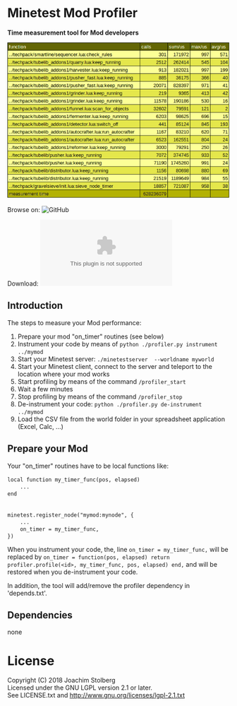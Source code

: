 # Minetest Mod Profiler

**Time measurement tool for Mod developers**

![profiler](https://github.com/joe7575/profiler/blob/master/screenshot.png)


Browse on: ![GitHub](https://github.com/joe7575/profiler)

Download: ![GitHub](https://github.com/joe7575/profiler/archive/master.zip)


## Introduction
The steps to measure your Mod performance:
1. Prepare your mod "on_timer" routines (see below)
2. Instrument your code by means of ``python ./profiler.py instrument ../mymod``
3. Start your Minetest server: ``./minetestserver  --worldname myworld``
4. Start your Minetest client, connect to the server and teleport to the location where your mod works
5. Start profiling by means of the command ``/profiler_start``
6. Wait a few minutes
7. Stop profiling by means of the command ``/profiler_stop``
8. De-instrument your code: ``python ./profiler.py de-instrument ../mymod``
9. Load the CSV file from the world folder in your spreadsheet application (Excel, Calc, ...)


## Prepare your Mod
Your "on_timer" routines have to be local functions like:

	local function my_timer_func(pos, elapsed)
		...
	end


	minetest.register_node("mymod:mynode", {
		...
		on_timer = my_timer_func,
	})

When you instrument your code, the, line ``on_timer = my_timer_func,`` will be replaced by
``on_timer = function(pos, elapsed) return profiler.profile(<id>, my_timer_func, pos, elapsed) end,``
and will be restored when you de-instrument your code.

In addition, the tool will add/remove the profiler dependency in 'depends.txt'.


## Dependencies
none  


# License
Copyright (C) 2018 Joachim Stolberg  
Licensed under the GNU LGPL version 2.1 or later.  
See LICENSE.txt and http://www.gnu.org/licenses/lgpl-2.1.txt  
